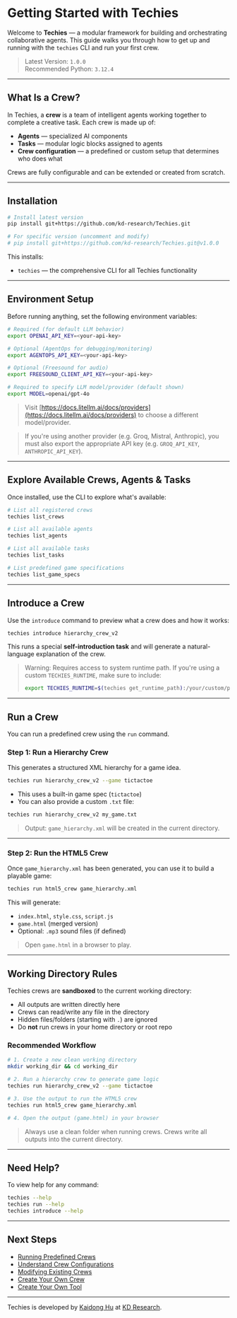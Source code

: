 # Getting Started with Techies

Welcome to **Techies** — a modular framework for building and orchestrating collaborative agents. This guide walks you through how to get up and running with the `techies` CLI and run your first crew.

> Latest Version: `1.0.0`  
> Recommended Python: `3.12.4`

---

## What Is a Crew?

In Techies, a **crew** is a team of intelligent agents working together to complete a creative task. Each crew is made up of:

- **Agents** — specialized AI components
- **Tasks** — modular logic blocks assigned to agents
- **Crew configuration** — a predefined or custom setup that determines who does what

Crews are fully configurable and can be extended or created from scratch.

---

## Installation

```bash
# Install latest version
pip install git+https://github.com/kd-research/Techies.git

# For specific version (uncomment and modify)
# pip install git+https://github.com/kd-research/Techies.git@v1.0.0
```

This installs:

- `techies` — the comprehensive CLI for all Techies functionality

---

## Environment Setup

Before running anything, set the following environment variables:

```bash
# Required (for default LLM behavior)
export OPENAI_API_KEY=<your-api-key>

# Optional (AgentOps for debugging/monitoring)
export AGENTOPS_API_KEY=<your-api-key>

# Optional (Freesound for audio)
export FREESOUND_CLIENT_API_KEY=<your-api-key>

# Required to specify LLM model/provider (default shown)
export MODEL=openai/gpt-4o
```

> Visit [https://docs.litellm.ai/docs/providers](https://docs.litellm.ai/docs/providers) to choose a different model/provider.

> If you're using another provider (e.g. Groq, Mistral, Anthropic), you must also export the appropriate API key (e.g. `GROQ_API_KEY`, `ANTHROPIC_API_KEY`).

---

## Explore Available Crews, Agents & Tasks

Once installed, use the CLI to explore what's available:

```bash
# List all registered crews
techies list_crews

# List all available agents
techies list_agents

# List all available tasks
techies list_tasks

# List predefined game specifications
techies list_game_specs
```

---

## Introduce a Crew

Use the `introduce` command to preview what a crew does and how it works:

```bash
techies introduce hierarchy_crew_v2
```

This runs a special **self-introduction task** and will generate a natural-language explanation of the crew.

> Warning: Requires access to system runtime path. If you're using a custom `TECHIES_RUNTIME`, make sure to include:
> ```bash
> export TECHIES_RUNTIME=$(techies get_runtime_path):/your/custom/path
> ```

---

## Run a Crew

You can run a predefined crew using the `run` command.

### Step 1: Run a Hierarchy Crew

This generates a structured XML hierarchy for a game idea.

```bash
techies run hierarchy_crew_v2 --game tictactoe
```

- This uses a built-in game spec (`tictactoe`)
- You can also provide a custom `.txt` file:

```bash
techies run hierarchy_crew_v2 my_game.txt
```

> Output: `game_hierarchy.xml` will be created in the current directory.

---

### Step 2: Run the HTML5 Crew

Once `game_hierarchy.xml` has been generated, you can use it to build a playable game:

```bash
techies run html5_crew game_hierarchy.xml
```

This will generate:

- `index.html`, `style.css`, `script.js`
- `game.html` (merged version)
- Optional: `.mp3` sound files (if defined)

> Open `game.html` in a browser to play.

---

## Working Directory Rules

Techies crews are **sandboxed** to the current working directory:

- All outputs are written directly here
- Crews can read/write any file in the directory
- Hidden files/folders (starting with `.`) are ignored
- Do **not** run crews in your home directory or root repo

### Recommended Workflow

```bash
# 1. Create a new clean working directory
mkdir working_dir && cd working_dir

# 2. Run a hierarchy crew to generate game logic
techies run hierarchy_crew_v2 --game tictactoe

# 3. Use the output to run the HTML5 crew
techies run html5_crew game_hierarchy.xml

# 4. Open the output (game.html) in your browser
```

> Always use a clean folder when running crews. Crews write all outputs into the current directory.

---

## Need Help?

To view help for any command:

```bash
techies --help
techies run --help
techies introduce --help
```

---

## Next Steps

- [Running Predefined Crews](./02-Running-Predefined-Crews.md)
- [Understand Crew Configurations](./03-Understand-Crew-Configurations.md)
- [Modifying Existing Crews](./04-Modifying-Existing-Crews.md)
- [Create Your Own Crew](./05-Create-Your-Own-Crew.md)
- [Create Your Own Tool](./06-Create-Your-Own-Tool.md)

---

Techies is developed by [Kaidong Hu](https://hukaidong.com) at [KD Research](https://github.com/kd-research).
